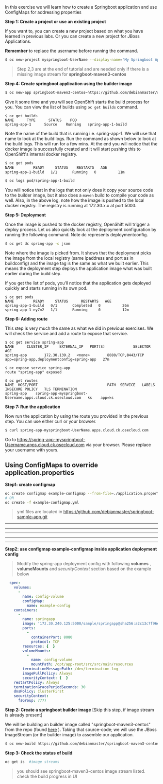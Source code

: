 In this exercise we will learn how to create a Springboot application and use ConfigMaps for addressing properties

**Step 1: Create a project or use an existing project**

If you want to, you can create a new project based on what you have learned in previous labs. Or you can create a new project for JBoss Applications.

**Remember** to replace the username before running the command.

```sh
$ oc new-project myspringboot-UserName --display-name="My Springboot Applications"
```

> Step 2,3 are at the end of tutorial and are needed only if there is a missing image stream for **springboot-maven3-centos**



**Step 4: Create springboot application using the builder image**

```sh
$ oc new-app springboot-maven3-centos~https://github.com/debianmaster/springboot-sample-app.git --name=spring-app
```
Give it some time and you will see OpenShift starts the build process for you. You can view the list of builds using `oc get builds` command.

```
$ oc get builds
NAME      TYPE      STATUS    POD
spring-app-1      Source    Running   spring-app-1-build
```

Note the name of the build that is running i.e. spring-app-1. We will use that name to look at the build logs. Run the command as shown below to look at the build logs. This will run for a few mins. At the end you will notice that the docker image is successfully created and it will start pushing this to OpenShift's internal docker registry.


```sh
$ oc get pods
NAME         READY     STATUS    RESTARTS   AGE
spring-app-1-build   1/1       Running   0          11m

$ oc logs pod/spring-app-1-build
```


You will notice that in the logs that not only does it copy your source code to the builder image, but it also does a `maven` build to compile your code as well. Also, in the above log, note how the image is pushed to the local docker registry. The registry is running at 172.30.x.x at port 5000.

**Step 5: Deployment**

Once the image is pushed to the docker registry, OpenShift will trigger a deploy process. Let us also quickly look at the deployment configuration by running the following command. Note dc represents deploymentconfig.

```sh
$ oc get dc spring-app -o json
```
Note where the image is picked from. It shows that the deployment picks the image from the local registry (same ipaddress and port as in buildconfig) and the image tag is the same as what we built earlier. This means the deployment step deploys the application image what was built earlier during the build step.

If you get the list of pods, you'll notice that the application gets deployed quickly and starts running in its own pod.

```
$ oc get pods
NAME         READY     STATUS      RESTARTS   AGE
spring-app-1-build   0/1       Completed   0          26m
spring-app-1-ey7m2   1/1       Running     0          12m
```

**Step 6: Adding route**

This step is very much the same as what we did in previous exercises. We will check the service and add a route to expose that service. 

```
$ oc get service spring-app
NAME      CLUSTER_IP     EXTERNAL_IP   PORT(S)             SELECTOR                     AGE
spring-app        172.30.139.2   <none>        8080/TCP,8443/TCP   app=spring-app,deploymentconfig=spring-app   27m
```

```
$ oc expose service spring-app
route "spring-app" exposed
```

```
$ oc get routes
NAME  HOST/PORT                                PATH  SERVICE   LABELS    INSECURE POLICY   TLS TERMINATION
spring-app    spring-app-myspringboot-Username.apps.cloud.ck.osecloud.com   ks    app=ks        
```

**Step 7: Run the application**

Now run the application by using the route you provided in the previous step. You can use either curl or your browser.

```sh
$ curl spring-app-myspringboot-UserName.apps.cloud.ck.osecloud.com
```
Go to https://spring-app-myspringboot-Username.apps.cloud.ck.osecloud.com via your browser. Please replace your username with yours.


## Using ConfigMaps to override application.properties

**Step1: create configmap**

```sh
oc create configmap example-configmap --from-file=./application.properties
# OR
oc create -f example-configmap.yml
```
> yml files are located in https://github.com/debianmaster/springboot-sample-app.git     


---  
---  
---  
---  
---  

**Step2: use configmap example-configmap  inside application deployment config**

> Modify the spring-app deployment config with following **volumes** , **volumeMounts** and *securityContext* section based on the example below  


```yml
  spec:
    volumes:
      -
        name: config-volume
        configMap:
          name: example-config
    containers:
      -
        name: springapp
        image: '172.30.240.125:5000/sample/springapp@sha256:a2c13c7f96e32e44c99e21bc51fa07086bb553d21635dd8f1b9f1b54aed148ad'
        ports:
          -
            containerPort: 8080
            protocol: TCP
        resources: {  }
        volumeMounts:
          -
            name: config-volume
            mountPath: /opt/app-root/src/src/main/resources
        terminationMessagePath: /dev/termination-log
        imagePullPolicy: Always
        securityContext: {  }
    restartPolicy: Always
    terminationGracePeriodSeconds: 30
    dnsPolicy: ClusterFirst
    securityContext:
      fsGroup: 7777
```  

**Step 2: Create a springboot builder image** [Skip this step, if image stream is already present]

We will be building an builder image called  "springboot-maven3-centos" from the repo  (found [here](https://github.com/debianmaster/springboot-maven3-centos.git) ). Taking that source-code; we will use the JBoss ImageStream (or the builder image) to assemble our application. 

```sh
$ oc new-build https://github.com/debianmaster/springboot-maven3-centos.git --strategy=docker --name=springboot-maven3-centos  -n openshift
```


**Step 3: Check the status of build**

```sh
oc get is  #image streams
```
> you should see springboot-maven3-centos image stream listed.  check the build progress in UI    



